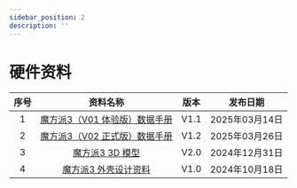 ```yaml
---
sidebar_position: 2
description: ''
---
```


# 硬件资料


| 序号 | 资料名称                                                                                                                   | 版本 |     发布日期     |
| :-: | :--------------------------------------------------------------------------------------------------------------------------: | :-----: | :----------: |
|  1  | [魔方派3（V01 体验版）数据手册](https://thundercomm.s3.ap-northeast-1.amazonaws.com/uploads/web/rubik-pi-3/20250326/RUBIK%20Pi%203%20V01%20%E6%95%B0%E6%8D%AE%E6%89%8B%E5%86%8C%20V1.1.pdf) |   V1.1   | 2025年03月14日 |
|  2  | [魔方派3（V02 正式版）数据手册](https://thundercomm.s3.ap-northeast-1.amazonaws.com/uploads/web/rubik-pi-3/20250326/RUBIK%20Pi%203%20V02%20%E6%95%B0%E6%8D%AE%E6%89%8B%E5%86%8C%20V1.2.pdf) |   V1.2   | 2025年03月26日 |
|  3  | [魔方派3 3D 模型](https://thundercomm.s3.ap-northeast-1.amazonaws.com/uploads/web/rubik-pi-3/RUBIK%20Pi%203%203D%E6%A8%A1%E5%9E%8B%20V2.0.zip) |   V2.0   | 2024年12月31日 |
|  4  | [魔方派3 外壳设计资料](https://thundercomm.s3.ap-northeast-1.amazonaws.com/uploads/web/rubik-pi-3/RUBIK%20Pi%203%20%E5%A4%96%E5%A3%B3%E8%AE%BE%E8%AE%A1%E8%B5%84%E6%96%99%20V1.0.zip) |   V1.0   | 2024年10月18日 |